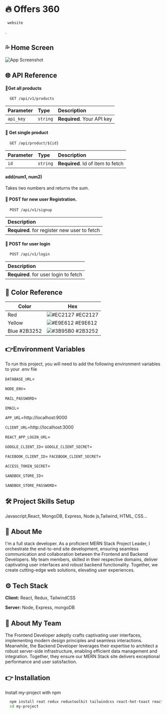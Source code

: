 
# 🔥 Offers 360
` website`


.


## 💦 Home Screen

![App Screenshot]()


## 🌐 API Reference

#### 🔗Get all products

```http
  GET /api/v1/products
```

| Parameter | Type     | Description                |
| :-------- | :------- | :------------------------- |
| `api_key` | `string` | **Required**. Your API key |

#### 🔗 Get single product

```http
  GET /api/product/${id}
```

| Parameter | Type     | Description                       |
| :-------- | :------- | :-------------------------------- |
| `id`      | `string` | **Required**. Id of item to fetch |

#### add(num1, num2)

Takes two numbers and returns the sum.


#### 🔗 POST for new user Registration.

```http
  POST /api/v1/signup
```

| Description                                  |
| :------------------------------------------- |
| **Required**. for register new user to fetch |

#### 🔗 POST for user login

```http
  POST /api/v1/login
```

| Description                           |
| :------------------------------------ |
| **Required**. for user login to fetch |
## 🌈 Color Reference

| Color           | Hex                                                              |
| --------------- | ---------------------------------------------------------------- |
|  Red   | ![#EC2127](https://via.placeholder.com/10/EC2127?text=+) #EC2127|
|  Yellow | ![#E9E612](https://via.placeholder.com/10/E9E612?text=+) #E9E612|
|  Blue #2B3252 | ![#3B95B0](https://via.placeholder.com/10/2B3252?text=+) #2B3252 |

## 👉Environment Variables

To run this project, you will need to add the following environment variables to your .env file


`DATABASE_URL`=

`NODE_ENV`=

`MAIL_PASSWORD`=

`EMAIL`=

`APP_UR`L=http://localhost:9000

`CLIENT_URL`=http://localhost:3000

`REACT_APP_LOGIN_URL`=

`GOOGLE_CLIENT_ID`=
`GOOGLE_CLIENT_SECRET`=

`FACEBOOK_CLIENT_ID`=
`FACEBOOK_CLIENT_SECRET`=

`ACCESS_TOKEN_SECRET`=

`SANDBOX_STORE_ID`=

`SANDBOX_STORE_PASSWORD`=


## 🛠 Project Skills Setup

Javascript,React, MongoDB, Express, Node js,Tailwind, HTML, CSS...


## 🤵 About Me

I'm a full stack developer. As a proficient MERN Stack Project Leader, I orchestrate the end-to-end site development, ensuring seamless communication and collaboration between the Frontend and Backend Developers. My team members, skilled in their respective domains, deliver captivating user interfaces and robust backend functionality. Together, we create cutting-edge web solutions, elevating user experiences.


## ⚙️ Tech Stack

**Client:** React, Redux, TailwindCSS

**Server:** Node, Express, mongoDB


## 👥 About My Team

The Frontend Developer adeptly crafts captivating user interfaces, implementing modern design principles and seamless interactions. Meanwhile, the Backend Developer leverages their expertise to architect a robust server-side infrastructure, enabling efficient data management and integration. Together, they ensure our MERN Stack site delivers exceptional performance and user satisfaction.
## 👉 Installation

Install my-project with npm

```bash
  npm install reat redux reduxtoolkit tailwindcss react-hot-toast react-toastify sweetalert react-icons axios nodemailer mongoose mongodb express nodemon jwt bcrypt
  cd my-project
```

    